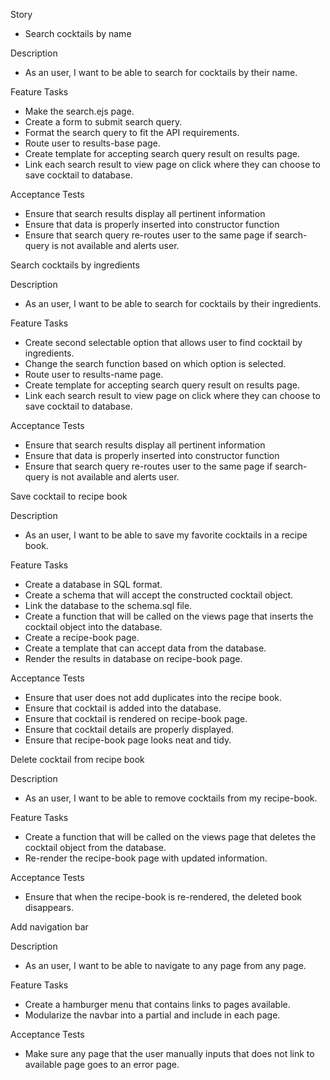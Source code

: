 Story
- Search cocktails by name
 
Description
- As an user, I want to be able to search for cocktails by their name.

Feature Tasks
- Make the search.ejs page.
- Create a form to submit search query.
- Format the search query to fit the API requirements.
- Route user to results-base page.
- Create template for accepting search query result on results page.
- Link each search result to view page on click where they can choose to save cocktail to database.

Acceptance Tests
- Ensure that search results display all pertinent information
- Ensure that data is properly inserted into constructor function
- Ensure that search query re-routes user to the same page if search-query is not available and alerts user.


Search cocktails by ingredients
 
Description
- As an user, I want to be able to search for cocktails by their ingredients.

Feature Tasks
- Create second selectable option that allows user to find cocktail by ingredients.
- Change the search function based on which option is selected.
- Route user to results-name page.
- Create template for accepting search query result on results page.
- Link each search result to view page on click where they can choose to save cocktail to database.

Acceptance Tests
- Ensure that search results display all pertinent information
- Ensure that data is properly inserted into constructor function
- Ensure that search query re-routes user to the same page if search-query is not available and alerts user.


Save cocktail to recipe book
 
Description
- As an user, I want to be able to save my favorite cocktails in a recipe book.

Feature Tasks
- Create a database in SQL format.
- Create a schema that will accept the constructed cocktail object.
- Link the database to the schema.sql file.
- Create a function that will be called on the views page that inserts the cocktail object into the database.
- Create a recipe-book page.
- Create a template that can accept data from the database.
- Render the results in database on recipe-book page.

Acceptance Tests
- Ensure that user does not add duplicates into the recipe book.
- Ensure that cocktail is added into the database.
- Ensure that cocktail is rendered on recipe-book page.
- Ensure that cocktail details are properly displayed.
- Ensure that recipe-book page looks neat and tidy.


Delete cocktail from recipe book
 
Description
- As an user, I want to be able to remove cocktails from my recipe-book.

Feature Tasks
- Create a function that will be called on the views page that deletes the cocktail object from the database.
- Re-render the recipe-book page with updated information.

Acceptance Tests
- Ensure that when the recipe-book is re-rendered, the deleted book disappears.


Add navigation bar
 
Description
- As an user, I want to be able to navigate to any page from any page.

Feature Tasks
- Create a hamburger menu that contains links to pages available.
- Modularize the navbar into a partial and include in each page.

Acceptance Tests
- Make sure any page that the user manually inputs that does not link to available page goes to an error page.